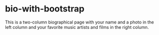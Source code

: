 # bio-with-bootstrap

This is a two-column biographical page with your name and a photo in the left column and your favorite music artists and films in the right column.
